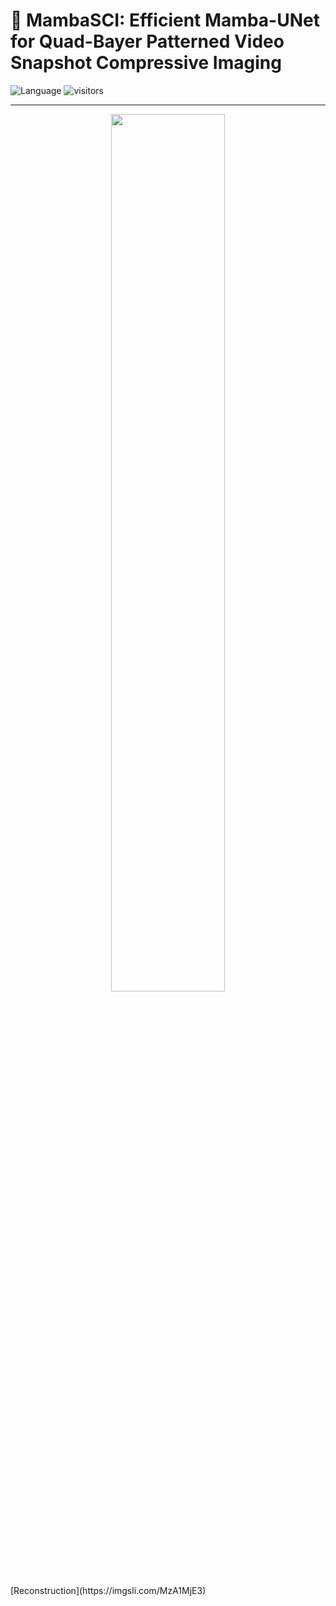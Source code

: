 # 🐍 MambaSCI: Efficient Mamba-UNet for Quad-Bayer Patterned Video Snapshot Compressive Imaging
![Language](https://img.shields.io/badge/language-python-brightgreen) 
![visitors](https://visitor-badge.laobi.icu/badge?page_id=PAN083/MambaSCI)



---
<p align="center">
    <img width=60% src="figs/demo.gif"/>
</p>
[Reconstruction](https://imgsli.com/MzA1MjE3)
